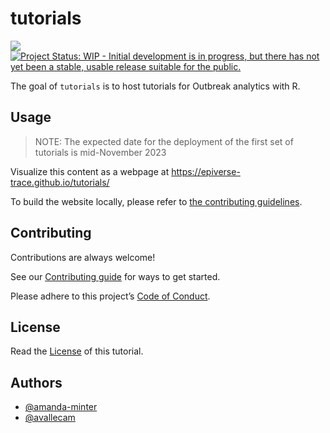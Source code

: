 
<!-- README.md is generated from README.Rmd. Please edit that file -->

# tutorials

<!-- badges: start -->

[![](https://img.shields.io/badge/lifecycle-experimental-orange.svg)](https://lifecycle.r-lib.org/articles/stages.html#experimental)
[![Project Status: WIP - Initial development is in progress, but there
has not yet been a stable, usable release suitable for the
public.](https://www.repostatus.org/badges/latest/wip.svg)](https://www.repostatus.org/#wip)
<!-- badges: end -->

The goal of `tutorials` is to host tutorials for Outbreak analytics with
R.

## Usage

> NOTE: The expected date for the deployment of the first set of
> tutorials is mid-November 2023

Visualize this content as a webpage at
<https://epiverse-trace.github.io/tutorials/>

To build the website locally, please refer to [the contributing
guidelines](CONTRIBUTING.md).

## Contributing

Contributions are always welcome!

See our [Contributing guide](CONTRIBUTING.md) for ways to get started.

Please adhere to this project’s [Code of Conduct](CODE_OF_CONDUCT.md).

<!-- ## Support -->
<!-- Please see our [Getting help guide](/.github/SUPPORT.md) for support. -->

## License

Read the [License](LICENSE.md) of this tutorial.

## Authors

- [@amanda-minter](https://github.com/amanda-minter/)
- [@avallecam](https://github.com/avallecam/)
